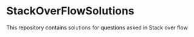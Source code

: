 # StackOverFlowSolutions
This repository contains solutions for questions asked in Stack over flow 
